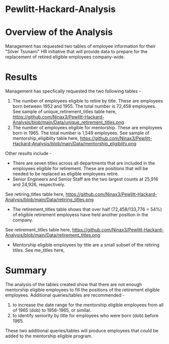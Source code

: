 # Pewlitt-Hackard-Analysis
# Overview of the Analysis
Management has requested two tables of employee information for their "Silver Tsunami" HR initiative that will provide data to prepare for the replacement of retired eligible employees company-wide. 

# Results
Management has specfically requested the two following tables - 
1. The number of employees eligible to retire by title. These are employees born between 1952 and 1955. The total number is 72,458 employees.
See sample of unique_retirement_titles table here, https://github.com/Ninax3/Pewlitt-Hackard-Analysis/blob/main/Data/unique_retirement_titles.png
2. The number of employees eligible for mentorship. These are employees born in 1965. The total number is 1,549 employees. 
See sample of mentorship_eligiblity table here, https://github.com/Ninax3/Pewlitt-Hackard-Analysis/blob/main/Data/mentorship_eligiblity.png

Other results include -
- There are seven titles across all departments that are included in the employees eligible for retirement. These are positions that will be needed to be replaced as eligible employees retire. 
- Senior Engineers and Senior Staff are the two largest counts at 25,916 and 24,926, respectively.

See retiring_titles table here, https://github.com/Ninax3/Pewlitt-Hackard-Analysis/blob/main/Data/retiring_titles.png

- The retirement_titles table shows that over half (72,458/133,776 = 54%) of eligible retirement employess have held another position in the company. 

See retirement_titles table here, https://github.com/Ninax3/Pewlitt-Hackard-Analysis/blob/main/Data/retirement_titles.png

- Mentorship eligible employees by title are a small subset of the retiring titles. 
See me_titles here, 

# Summary
The analysis of the tables created show that there are not enough mentorship eligible employees to fill the positions of the retirement eligible employees. Additional queries/tables are recommended -
1. to increase the date range for the mentorship eligible employees from all of 1965 (dob) to 1956-1965, or similar. 
2. to identify seniority by title for employees who were born (dob) before 1965. 

These two additional queries/tables will produce employees that could be added to the mentorship eligible program. 


